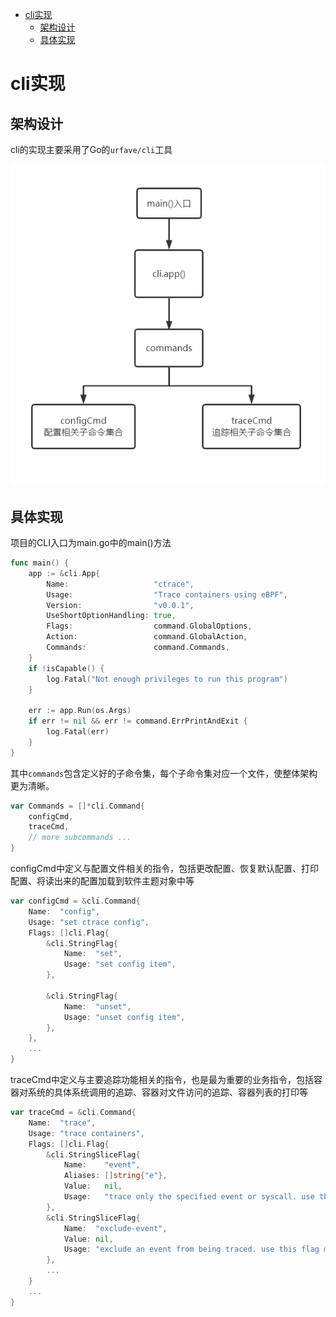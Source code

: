 - [cli实现](#cli%E5%AE%9E%E7%8E%B0)
  - [架构设计](#%E6%9E%B6%E6%9E%84%E8%AE%BE%E8%AE%A1)
  - [具体实现](#%E5%85%B7%E4%BD%93%E5%AE%9E%E7%8E%B0)

# cli实现

## 架构设计
cli的实现主要采用了Go的`urfave/cli`工具

![cli架构设计图](../picture/1.png)

## 具体实现
项目的CLI入口为main.go中的main()方法
```go
func main() {
	app := &cli.App{
		Name:                   "ctrace",
		Usage:                  "Trace containers using eBPF",
		Version:                "v0.0.1",
		UseShortOptionHandling: true,
		Flags:                  command.GlobalOptions,
		Action:                 command.GlobalAction,
		Commands:               command.Commands,
	}
	if !isCapable() {
		log.Fatal("Not enough privileges to run this program")
	}

	err := app.Run(os.Args)
	if err != nil && err != command.ErrPrintAndExit {
		log.Fatal(err)
	}
}
```

其中`commands`包含定义好的子命令集，每个子命令集对应一个文件，使整体架构更为清晰。
```Go
var Commands = []*cli.Command{
	configCmd,
	traceCmd,
	// more subcommands ...
}
```

configCmd中定义与配置文件相关的指令，包括更改配置、恢复默认配置、打印配置、将读出来的配置加载到软件主题对象中等

```go
var configCmd = &cli.Command{
	Name:  "config",
	Usage: "set ctrace config",
	Flags: []cli.Flag{
		&cli.StringFlag{
			Name:  "set",
			Usage: "set config item",
		},

		&cli.StringFlag{
			Name:  "unset",
			Usage: "unset config item",
		},
	},
    ...
}
```

traceCmd中定义与主要追踪功能相关的指令，也是最为重要的业务指令，包括容器对系统的具体系统调用的追踪、容器对文件访问的追踪、容器列表的打印等

```go
var traceCmd = &cli.Command{
	Name:  "trace",
	Usage: "trace containers",
	Flags: []cli.Flag{
		&cli.StringSliceFlag{
			Name:    "event",
			Aliases: []string{"e"},
			Value:   nil,
			Usage:   "trace only the specified event or syscall. use this flag multiple times to choose multiple events",
		},
		&cli.StringSliceFlag{
			Name:  "exclude-event",
			Value: nil,
			Usage: "exclude an event from being traced. use this flag multiple times to choose multiple events to exclude",
		},
        ...
    }
    ...
}
```

